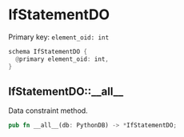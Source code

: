 # IfStatementDO

Primary key: `element_oid: int`

```rust
schema IfStatementDO {
  @primary element_oid: int,
}
```
## IfStatementDO::\_\_all\_\_

Data constraint method.

```rust
pub fn __all__(db: PythonDB) -> *IfStatementDO;
```
